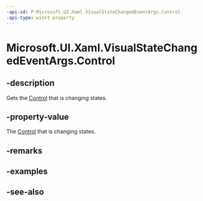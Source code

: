 ```yaml
---
-api-id: P:Microsoft.UI.Xaml.VisualStateChangedEventArgs.Control
-api-type: winrt property
---
```


<!-- Property syntax
public Microsoft.UI.Xaml.Controls.Control Control { get;  set; }
-->

# Microsoft.UI.Xaml.VisualStateChangedEventArgs.Control

## -description

Gets the [Control](../microsoft.ui.xaml.controls/control.md) that is changing states.

## -property-value

The [Control](../microsoft.ui.xaml.controls/control.md) that is changing states.

## -remarks

## -examples

## -see-also
